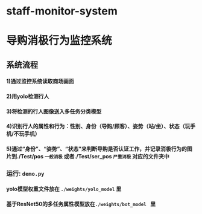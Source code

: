 # staff-monitor-system
导购消极行为监控系统
==================
系统流程
---------
#### 1)通过监控系统读取商场画面<br>
#### 2)用yolo检测行人<br>
#### 3)将检测的行人图像送入多任务分类模型<br>
#### 4)识别行人的属性和行为：性别、身份（导购/顾客）、姿势（站/坐）、状态（玩手机/不玩手机）<br>
#### 5)通过“身份”、“姿势”、“状态”来判断导购是否认证工作，并记录消极行为的图片到./Test/pos `一般消极` 或者./Test/ser_pos `严重消极` 对应的文件夹中<br>

### 运行: ` demo.py ` <br>
#### yolo模型权重文件放在 ` ./weights/yolo_model ` 里<br>
#### 基于ResNet50的多任务属性模型放在`./weights/bot_model ` 里<br>
